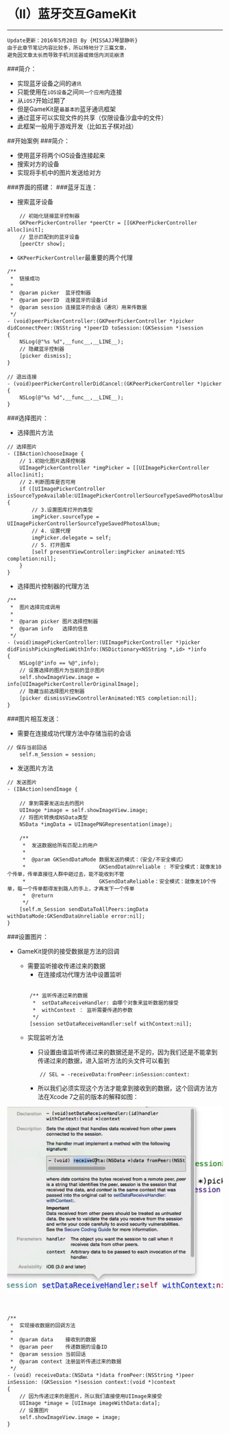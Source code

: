 # （II）蓝牙交互GameKit

 

---
```objc
Update更新：2016年5月20日 By {MISSAJJ琴瑟静听}
由于此章节笔记内容比较多，所以特地分了三篇文章，
避免因文章太长而导致手机浏览器或微信内浏览崩溃
```
###简介：
* 实现蓝牙设备之间的`通讯`
* 只能使用在`iOS设备`之间`同一个应用`内连接
* 从`iOS7`开始过期了
* 但是GameKit是`最基本的`蓝牙通讯框架
* 通过蓝牙可以实现文件的共享（仅限设备沙盒中的文件）
* 此框架一般用于游戏开发（比如五子棋对战）

##开始案例
###简介：
* 使用蓝牙将两个iOS设备连接起来
* 搜索对方的设备
* 实现将手机中的图片发送给对方

###界面的搭建：
###蓝牙互连：
* 搜索蓝牙设备

```objc
	// 初始化链接蓝牙控制器
    GKPeerPickerController *peerCtr = [[GKPeerPickerController alloc]init];
    // 显示匹配到的蓝牙设备
    [peerCtr show];
```
* `GKPeerPickerController`最重要的两个代理

```objc
/**
 *  链接成功
 *
 *  @param picker  蓝牙控制器
 *  @param peerID  连接蓝牙的设备id
 *  @param session 连接蓝牙的会话（通讯）用来传数据
 */
- (void)peerPickerController:(GKPeerPickerController *)picker didConnectPeer:(NSString *)peerID toSession:(GKSession *)session
{
    NSLog(@"%s %d",__func__,__LINE__);
    // 隐藏蓝牙控制器
    [picker dismiss];
}

// 退出连接
- (void)peerPickerControllerDidCancel:(GKPeerPickerController *)picker
{
    NSLog(@"%s %d",__func__,__LINE__);
}
```

###选择图片：
* 选择图片方法

```objc
// 选择图片
- (IBAction)chooseImage {
    // 1.初始化图片选择控制器
    UIImagePickerController *imgPicker = [[UIImagePickerController alloc]init];
    // 2.判断图库是否可用
    if ([UIImagePickerController isSourceTypeAvailable:UIImagePickerControllerSourceTypeSavedPhotosAlbum]) {
        // 3.设置图库打开的类型
        imgPicker.sourceType = UIImagePickerControllerSourceTypeSavedPhotosAlbum;
        // 4. 设置代理
        imgPicker.delegate = self;
        // 5. 打开图库
        [self presentViewController:imgPicker animated:YES completion:nil];
    }
}
```

* 选择图片控制器的代理方法

```objc
/**
 *  图片选择完成调用
 *
 *  @param picker 图片选择控制器
 *  @param info   选择的信息
 */
- (void)imagePickerController:(UIImagePickerController *)picker didFinishPickingMediaWithInfo:(NSDictionary<NSString *,id> *)info
{
    NSLog(@"info == %@",info);
    // 设置选择的图片为当前的显示图片
    self.showImageView.image = info[UIImagePickerControllerOriginalImage];
    // 隐藏当前选择图片控制器
    [picker dismissViewControllerAnimated:YES completion:nil];
}
```

###图片相互发送：
* 需要在连接成功代理方法中存储当前的会话

```objc
// 保存当前回话
    self.m_Session = session;
```

* 发送图片方法

```objc
// 发送图片
- (IBAction)sendImage {
    
    // 拿到需要发送出去的图片
    UIImage *image = self.showImageView.image;
    // 将图片转换成NSData类型
    NSData *imgData = UIImagePNGRepresentation(image);
    
    /**
     *  发送数据给所有匹配上的用户
     *
     *  @param GKSendDataMode 数据发送的模式：（安全/不安全模式）
     *                        GKSendDataUnreliable : 不安全模式：就像发10个传单，传单直接往人群中砸过去，能不能收到不管
     *                        GKSendDataReliable：安全模式：就像发10个传单，每一个传单都得发到路人的手上，才再发下一个传单
     *  @return
     */
    [self.m_Session sendDataToAllPeers:imgData withDataMode:GKSendDataUnreliable error:nil];
}
```

###设置图片：
* GameKit提供的接受数据是方法的回调
	* 需要监听接收传递过来的数据
		* 在连接成功代理方法中设置监听
		
	```objc
	
	    /** 监听传递过来的数据
	     *  setDataReceiveHandler: 由哪个对象来监听数据的接受
	     *  withContext ： 监听需要传递的参数
	     */
	    [session setDataReceiveHandler:self withContext:nil];
    
	```
		
	* 实现监听方法
		* 只设置由谁监听传递过来的数据还是不足的，因为我们还是不能拿到传递过来的数据，进入监听方法的头文件可以看到
			
		```objc
			// SEL = -receiveData:fromPeer:inSession:context:
		```
		* 所以我们必须实现这个方法才能拿到接收到的数据，这个回调方法方法在Xcode 7之前的版本的解释如图：


![image](回调方法.png)

```objc


/**
 *  实现接收数据的回调方法
 *
 *  @param data    接收到的数据
 *  @param peer    传递数据的设备ID
 *  @param session 当前回话
 *  @param context 注册监听传递过来的数据
 */
- (void) receiveData:(NSData *)data fromPeer:(NSString *)peer inSession: (GKSession *)session context:(void *)context
{
    // 因为传递过来的是图片，所以我们直接使用UIImage来接受
    UIImage *image = [UIImage imageWithData:data];
    // 设置图片
    self.showImageView.image = image;
}

```



